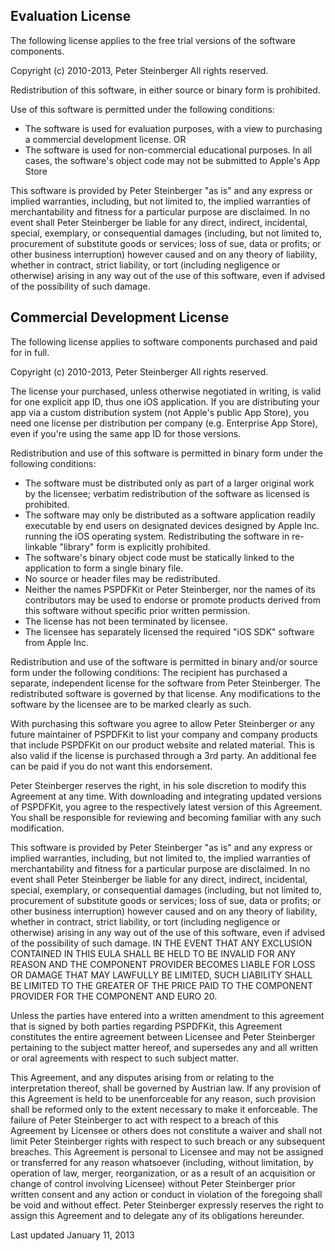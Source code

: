 Evaluation License
------------------
The following license applies to the free trial versions of the software components.

Copyright (c) 2010-2013, Peter Steinberger
All rights reserved.

Redistribution of this software, in either source or binary form is prohibited.

Use of this software is permitted under the following conditions:
* The software is used for evaluation purposes, with a view to purchasing a commercial development license.
OR
* The software is used for non-commercial educational purposes.
  In all cases, the software's object code may not be submitted to Apple's App Store

This software is provided by Peter Steinberger "as is" and any express or implied warranties, including, but not limited to, the implied warranties of merchantability and fitness for a particular purpose are disclaimed. In no event shall Peter Steinberger be liable for any direct, indirect, incidental, special, exemplary, or consequential damages (including, but not limited to, procurement of substitute goods or services; loss of sue, data or profits; or other business interruption) however caused and on any theory of liability, whether in contract, strict liability, or tort (including negligence or otherwise) arising in any way out of the use of this software, even if advised of the possibility of such damage.


Commercial Development License
------------------------------
The following license applies to software components purchased and paid for in full.

Copyright (c) 2010-2013, Peter Steinberger
All rights reserved.

The license your purchased, unless otherwise negotiated in writing, is valid for one explicit app ID, thus one iOS application.
If you are distributing your app via a custom distribution system (not Apple's public App Store), you need one license per distribution per company (e.g. Enterprise App Store), even if you're using the same app ID for those versions.

Redistribution and use of this software is permitted in binary form under the following conditions:

* The software must be distributed only as part of a larger original work by the licensee; verbatim redistribution of the software as licensed is prohibited.
* The software may only be distributed as a software application readily executable by end users on designated devices designed by Apple Inc. running the iOS operating system. Redistributing the software in re-linkable "library" form is explicitly prohibited.
* The software's binary object code must be statically linked to the application to form a single binary file.
* No source or header files may be redistributed.
* Neither the names PSPDFKit or Peter Steinberger, nor the names of its contributors may be used to endorse or promote products derived from this software without specific prior written permission.
* The license has not been terminated by licensee.
* The licensee has separately licensed the required "iOS SDK" software from Apple Inc.

Redistribution and use of the software is permitted in binary and/or source form under the following conditions:
The recipient has purchased a separate, independent license for the software from Peter Steinberger. The redistributed software is governed by that license. Any modifications to the software by the licensee are to be marked clearly as such.

With purchasing this software you agree to allow Peter Steinberger or any future maintainer of PSPDFKit to list your company and company products that include PSPDFKit on our product website and related material. This is also valid if the license is purchased through a 3rd party. An additional fee can be paid if you do not want this endorsement.

Peter Steinberger reserves the right, in his sole discretion to modify this Agreement at any time. With downloading and integrating updated versions of PSPDFKit,  you agree to the respectively latest version of this Agreement. You shall be responsible for reviewing and becoming familiar with any such modification.

This software is provided by Peter Steinberger "as is" and any express or implied warranties, including, but not limited to, the implied warranties of merchantability and fitness for a particular purpose are disclaimed. In no event shall Peter Steinberger be liable for any direct, indirect, incidental, special, exemplary, or consequential damages (including, but not limited to, procurement of substitute goods or services; loss of sue, data or profits; or other business interruption) however caused and on any theory of liability, whether in contract, strict liability, or tort (including negligence or otherwise) arising in any way out of the use of this software, even if advised of the possibility of such damage. IN THE EVENT THAT ANY EXCLUSION CONTAINED IN THIS EULA SHALL BE HELD TO BE INVALID FOR ANY REASON AND THE COMPONENT PROVIDER BECOMES LIABLE FOR LOSS OR DAMAGE THAT MAY LAWFULLY BE LIMITED, SUCH LIABILITY SHALL BE LIMITED TO THE GREATER OF THE PRICE PAID TO THE COMPONENT PROVIDER FOR THE COMPONENT AND EURO 20.

Unless the parties have entered into a written amendment to this agreement that is signed by both parties regarding PSPDFKit, this Agreement constitutes the entire agreement between Licensee and Peter Steinberger pertaining to the subject matter hereof, and supersedes any and all written or oral agreements with respect to such subject matter.

This Agreement, and any disputes arising from or relating to the interpretation thereof, shall be governed by Austrian law.
If any provision of this Agreement is held to be unenforceable for any reason, such provision shall be reformed only to the extent necessary to make it enforceable. The failure of Peter Steinberger to act with respect to a breach of this Agreement by Licensee or others does not constitute a waiver and shall not limit Peter Steinberger rights with respect to such breach or any subsequent breaches. This Agreement is personal to Licensee and may not be assigned or transferred for any reason whatsoever (including, without limitation, by operation of law, merger, reorganization, or as a result of an acquisition or change of control involving Licensee) without Peter Steinberger prior written consent and any action or conduct in violation of the foregoing shall be void and without effect. Peter Steinberger expressly reserves the right to assign this Agreement and to delegate any of its obligations hereunder.

Last updated January 11, 2013

